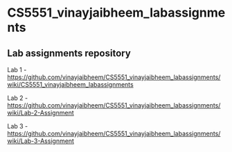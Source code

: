 # CS5551_vinayjaibheem_labassignments
Lab assignments repository
----------------------------------------------------------------------------------------------------

Lab 1 - https://github.com/vinayjaibheem/CS5551_vinayjaibheem_labassignments/wiki/CS5551_vinayjaibheem_labassignments

Lab 2 - https://github.com/vinayjaibheem/CS5551_vinayjaibheem_labassignments/wiki/Lab-2-Assignment

Lab 3 - https://github.com/vinayjaibheem/CS5551_vinayjaibheem_labassignments/wiki/Lab-3-Assignment